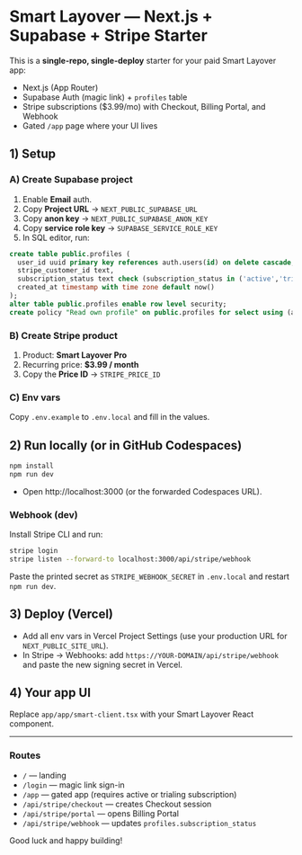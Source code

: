 # Smart Layover — Next.js + Supabase + Stripe Starter

This is a **single-repo, single-deploy** starter for your paid Smart Layover app:
- Next.js (App Router)
- Supabase Auth (magic link) + `profiles` table
- Stripe subscriptions ($3.99/mo) with Checkout, Billing Portal, and Webhook
- Gated `/app` page where your UI lives

## 1) Setup

### A) Create Supabase project
1. Enable **Email** auth.
2. Copy **Project URL** → `NEXT_PUBLIC_SUPABASE_URL`
3. Copy **anon key** → `NEXT_PUBLIC_SUPABASE_ANON_KEY`
4. Copy **service role key** → `SUPABASE_SERVICE_ROLE_KEY`
5. In SQL editor, run:
```sql
create table public.profiles (
  user_id uuid primary key references auth.users(id) on delete cascade,
  stripe_customer_id text,
  subscription_status text check (subscription_status in ('active','trialing','past_due','canceled','incomplete')),
  created_at timestamp with time zone default now()
);
alter table public.profiles enable row level security;
create policy "Read own profile" on public.profiles for select using (auth.uid() = user_id);
```

### B) Create Stripe product
1. Product: **Smart Layover Pro**
2. Recurring price: **$3.99 / month**
3. Copy the **Price ID** → `STRIPE_PRICE_ID`

### C) Env vars
Copy `.env.example` to `.env.local` and fill in the values.

## 2) Run locally (or in GitHub Codespaces)
```bash
npm install
npm run dev
```

- Open http://localhost:3000 (or the forwarded Codespaces URL).

### Webhook (dev)
Install Stripe CLI and run:
```bash
stripe login
stripe listen --forward-to localhost:3000/api/stripe/webhook
```
Paste the printed secret as `STRIPE_WEBHOOK_SECRET` in `.env.local` and restart `npm run dev`.

## 3) Deploy (Vercel)
- Add all env vars in Vercel Project Settings (use your production URL for `NEXT_PUBLIC_SITE_URL`).
- In Stripe → Webhooks: add `https://YOUR-DOMAIN/api/stripe/webhook` and paste the new signing secret in Vercel.

## 4) Your app UI
Replace `app/app/smart-client.tsx` with your Smart Layover React component.

---

### Routes
- `/` — landing
- `/login` — magic link sign-in
- `/app` — gated app (requires active or trialing subscription)
- `/api/stripe/checkout` — creates Checkout session
- `/api/stripe/portal` — opens Billing Portal
- `/api/stripe/webhook` — updates `profiles.subscription_status`

Good luck and happy building!
